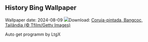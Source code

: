## History Bing Wallpaper
Wallpaper date: 2024-08-09
![](https://www.bing.com/th?id=OHR.SpottedOwlet_PT-BR0320206589_UHD.jpg&w=1000)Download: [Coruja-pintada, Bangcoc, Tailândia (© Tfilm/Getty Images)](https://www.bing.com/th?id=OHR.SpottedOwlet_PT-BR0320206589_UHD.jpg)

Auto get programm by LtgX
